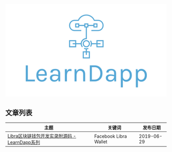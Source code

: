 <p align="center">
<img src='https://raw.githubusercontent.com/learndapp/LearnDapp/master/logo.png' width="600px"></img>
</p>


## 文章列表
|主题			|关键词	|发布日期			|
|---|---|---|
|[Libra区块链钱包开发实录附源码 - LearnDapp系列](https://github.com/learndapp/LearnDapp/blob/master/topics/libra/01/libra-wallet.md) |Facebook Libra Wallet | 2019-06-29|


